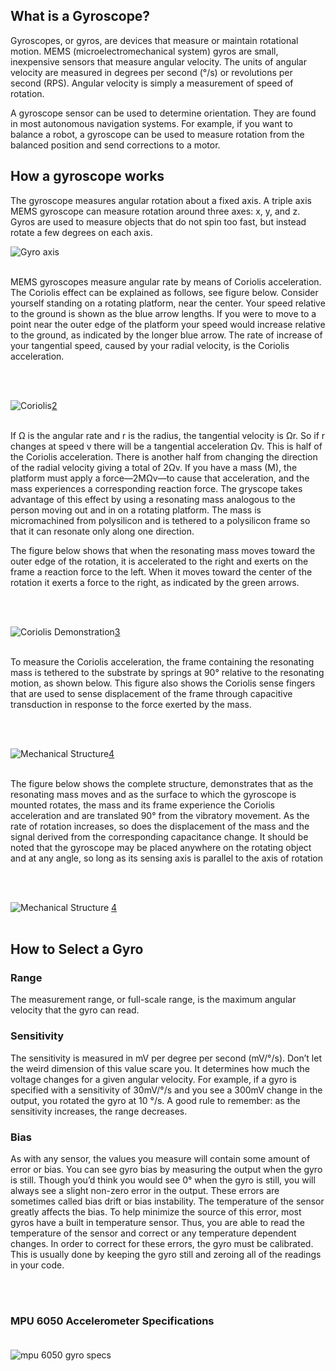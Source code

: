 ## What is a Gyroscope?

<p>Gyroscopes, or gyros, are devices that measure or maintain rotational motion. MEMS (microelectromechanical system) gyros are small, inexpensive sensors that measure angular velocity. The units of angular velocity are measured in degrees per second (°/s) or revolutions per second (RPS). Angular velocity is simply a measurement of speed of rotation.</p>
<p>A gyroscope sensor can be used to determine orientation.  They are found in most autonomous navigation systems. For example, if you want to balance a robot, a gyroscope can be used to measure rotation from the balanced position and send corrections to a motor.</p>

## How a gyroscope works

The gyroscope measures angular rotation about a fixed axis. A triple axis MEMS gyroscope can measure rotation around three axes: x, y, and z. Gyros are used to measure objects that do not spin too fast, but instead rotate a few degrees on each axis.

![Gyro axis ](./images/gyro_rotation.jpg "gyroscope axis")<br><br>

<p>MEMS gyroscopes measure angular rate by means of Coriolis acceleration. The Coriolis effect can be explained as follows, see figure below. Consider yourself standing on a rotating platform, near the center. Your speed relative to the ground is shown as the blue arrow lengths. If you were to move to a point near the outer edge of the platform your speed would increase relative to the ground, as indicated by the longer blue arrow. The rate of increase of your tangential speed, caused by your radial velocity, is the Coriolis acceleration.</p><br><br>

![Coriolis ](./images/coriolis.png "coriolis")[2](https://www.analog.com/-/media/analog/en/landing-pages/technical-articles/mems-gyroscope-provides-precision-inertial-sensing/figure1.png?w=900&la=en) <br><br>


<p>If Ω is the angular rate and r is the radius, the tangential velocity is Ωr. So if r changes at speed v there will be a tangential acceleration Ωv. This is half of the Coriolis acceleration. There is another half from changing the direction of the radial velocity giving a total of 2Ωv. If you have a mass (M), the platform must apply a force—2MΩv—to cause that acceleration, and the mass experiences a corresponding reaction force. The gryscope takes advantage of this effect by using a resonating mass analogous to the person moving out and in on a rotating platform. The mass is micromachined from polysilicon and is tethered to a polysilicon frame so that it can resonate only along one direction.</p>

<p>The figure below shows that when the resonating mass moves toward the outer edge of the rotation, it is accelerated to the right and exerts on the frame a reaction force to the left. When it moves toward the center of the rotation it exerts a force to the right, as indicated by the green arrows.</p><br><br>

![Coriolis Demonstration ](./images/coriolis2.png "Coriolis Demonstration")[3](https://www.analog.com/-/media/analog/en/landing-pages/technical-articles/mems-gyroscope-provides-precision-inertial-sensing/figure2.png?w=900&la=en)<br><br>


<p>To measure the Coriolis acceleration, the frame containing the resonating mass is tethered to the substrate by springs at 90° relative to the resonating motion, as shown below. This figure also shows the Coriolis sense fingers that are used to sense displacement of the frame through capacitive transduction in response to the force exerted by the mass.</p><br><br>

![Mechanical Structure](./images/gyromechanical.png "Gyro Mechanical Structure")[4](https://www.analog.com/-/media/analog/en/landing-pages/technical-articles/mems-gyroscope-provides-precision-inertial-sensing/figure3.png?w=900&la=en)<br><br>


<p>The figure below shows the complete structure, demonstrates that as the resonating mass moves and as the surface to which the gyroscope is mounted rotates, the mass and its frame experience the Coriolis acceleration and are translated 90° from the vibratory movement. As the rate of rotation increases, so does the displacement of the mass and the signal derived from the corresponding capacitance change. It should be noted that the gyroscope may be placed anywhere on the rotating object and at any angle, so long as its sensing axis is parallel to the axis of rotation</p><br><br>

![Mechanical Structure](./images/gyro4.png "Gyro Mechanical Structure") [4](https://www.analog.com/-/media/analog/en/landing-pages/technical-articles/mems-gyroscope-provides-precision-inertial-sensing/figure4.png?w=900&la=en)<br><br>


## How to Select a Gyro

### Range

<p>The measurement range, or full-scale range, is the maximum angular velocity that the gyro can read.</p>


### Sensitivity

<p>The sensitivity is measured in mV per degree per second (mV/°/s). Don’t let the weird dimension of this value scare you. It determines how much the voltage changes for a given angular velocity. For example, if a gyro is specified with a sensitivity of 30mV/°/s and you see a 300mV change in the output, you rotated the gyro at 10 °/s. A good rule to remember: as the sensitivity increases, the range decreases.</p>

### Bias

<p>As with any sensor, the values you measure will contain some amount of error or bias. You can see gyro bias by measuring the output when the gyro is still. Though you’d think you would see 0° when the gyro is still, you will always see a slight non-zero error in the output. These errors are sometimes called bias drift or bias instability. The temperature of the sensor greatly affects the bias. To help minimize the source of this error, most gyros have a built in temperature sensor. Thus, you are able to read the temperature of the sensor and correct or any temperature dependent changes. In order to correct for these errors, the gyro must be calibrated. This is usually done by keeping the gyro still and zeroing all of the readings in your code.</p>
<br>
<br>

### MPU 6050 Accelerometer Specifications <br><br>

![mpu 6050 gyro specs](./images/gyrompu6050specs.png "mpu 6050 gyro specs")<br>
